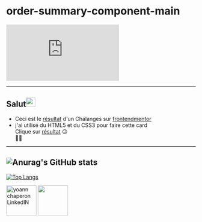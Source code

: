 # order-summary-component-main  
[![gzip size](http://img.badgesize.io/https://github.com/yoann-chaperon/order-summary-component-main/blob/main/app.min.css?compression=gzip)](https://github.com/yoann-chaperon/order-summary-component-main/blob/main/app.min.css)

---
## Salut<img src="https://media.giphy.com/media/hvRJCLFzcasrR4ia7z/giphy.gif" width="25px">
- Ceci est le [résultat](https://yoann-chaperon.github.io/order-summary-component-main/) d'un Chalanges sur [frontendmentor](https://www.frontendmentor.io/challenges/order-summary-component-QlPmajDUj)
- j'ai utilisé du HTML5 et du CSS3 pour faire cette card  
  Clique sur [résultat](https://yoann-chaperon.github.io/order-summary-component-main/) 😉  
  🤘🙏

---

![Anurag's GitHub stats](https://github-readme-stats.vercel.app/api?username=yoann-chaperon&hide=contribs,prs&theme=synthwave)
---
[![Top Langs](https://github-readme-stats.vercel.app/api/top-langs/?username=yoann-chaperon&layout=compact)](https://github.com/yoann-chaperon/github-readme-stats)

<a href="https://www.linkedin.com/in/yoann-chaperon/">
  <img radius="50%"alt="yoann chaperon LinkedIN" width="80px" height="80px"   src="https://www.cabinet-ace.fr/wp-content/uploads/2018/07/linked-in2.gif"/></a>
<a href="https://twitter.com/chaps35300"><img src="https://i.pinimg.com/originals/81/16/88/811688d44a9906c2b1db6cde2304168b.gif" width="80px" height="80px"/></a>